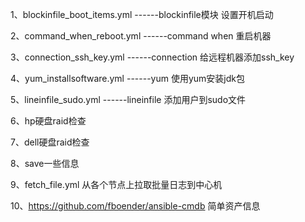 1、blockinfile_boot_items.yml   ------blockinfile模块 设置开机启动

2、command_when_reboot.yml      ------command when 重启机器

3、connection_ssh_key.yml       ------connection 给远程机器添加ssh_key

4、yum_installsoftware.yml      ------yum 使用yum安装jdk包

5、lineinfile_sudo.yml          ------lineinfile 添加用户到sudo文件

6、hp硬盘raid检查

7、dell硬盘raid检查

8、save一些信息

9、fetch_file.yml 从各个节点上拉取批量日志到中心机

10、https://github.com/fboender/ansible-cmdb 简单资产信息
